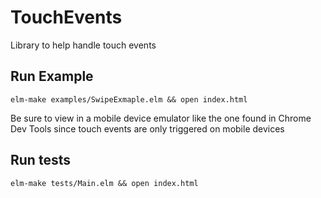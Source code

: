 # TouchEvents

Library to help handle touch events

## Run Example

`elm-make examples/SwipeExmaple.elm && open index.html`

Be sure to view in a mobile device emulator like the one found in Chrome Dev Tools since touch events are only triggered on mobile devices


## Run tests

`elm-make tests/Main.elm && open index.html`
